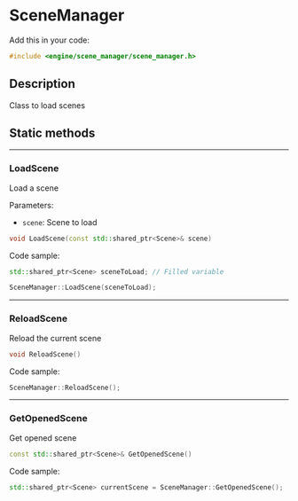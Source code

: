 # SceneManager

Add this in your code:
```cpp
#include <engine/scene_manager/scene_manager.h>
```

## Description

Class to load scenes

## Static methods

---
### LoadScene
Load a scene

Parameters:
- `scene`: Scene to load
```cpp
void LoadScene(const std::shared_ptr<Scene>& scene)
```
Code sample:
```cpp
std::shared_ptr<Scene> sceneToLoad; // Filled variable

SceneManager::LoadScene(sceneToLoad);
```

---
### ReloadScene
Reload the current scene
```cpp
void ReloadScene()
```
Code sample:
```cpp
SceneManager::ReloadScene();
```

---
### GetOpenedScene
Get opened scene
```cpp
const std::shared_ptr<Scene>& GetOpenedScene()
```
Code sample:
```cpp
std::shared_ptr<Scene> currentScene = SceneManager::GetOpenedScene();
```